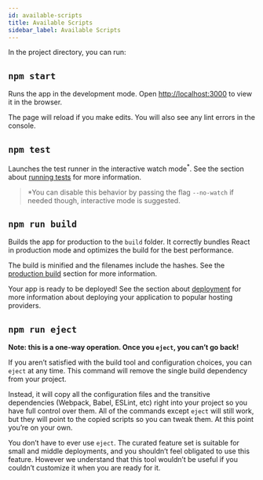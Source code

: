 ```yaml
---
id: available-scripts
title: Available Scripts
sidebar_label: Available Scripts
---
```


In the project directory, you can run:

## `npm start`

Runs the app in the development mode. Open [http://localhost:3000](http://localhost:3000) to view it in the browser.

The page will reload if you make edits. You will also see any lint errors in the console.

## `npm test`

Launches the test runner in the interactive watch mode<sup>\*</sup>. See the section about [running tests](running-tests.md) for more information.

> \*You can disable this behavior by passing the flag `--no-watch` if needed though, interactive mode is suggested.

## `npm run build`

Builds the app for production to the `build` folder. It correctly bundles React in production mode and optimizes the build for the best performance.

The build is minified and the filenames include the hashes. See the [production build](production-build.md) section for more information.

Your app is ready to be deployed! See the section about [deployment](deployment.md) for more information about deploying your application to popular hosting providers.

## `npm run eject`

**Note: this is a one-way operation. Once you `eject`, you can’t go back!**

If you aren’t satisfied with the build tool and configuration choices, you can `eject` at any time. This command will remove the single build dependency from your project.

Instead, it will copy all the configuration files and the transitive dependencies (Webpack, Babel, ESLint, etc) right into your project so you have full control over them. All of the commands except `eject` will still work, but they will point to the copied scripts so you can tweak them. At this point you’re on your own.

You don’t have to ever use `eject`. The curated feature set is suitable for small and middle deployments, and you shouldn’t feel obligated to use this feature. However we understand that this tool wouldn’t be useful if you couldn’t customize it when you are ready for it.
